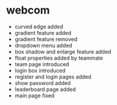 # webcom
 - curved edge added
 - gradient feature added
 - gradient feature removed
 - dropdown menu added
 - box shadow and enlarge feature added
 - float properties added by teammate
 - team page introduced
 - login box introduced
 - register and login pages added
 - show password added
 - leaderboard page added
 - main page fixed
